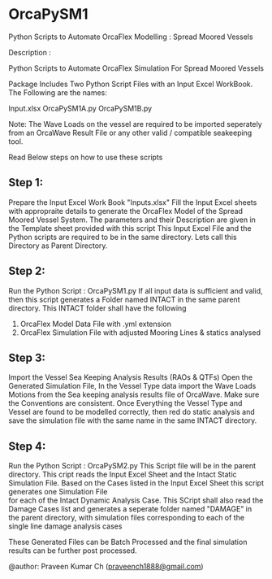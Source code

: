 # OrcaPySM1

Python Scripts to Automate OrcaFlex Modelling : Spread Moored Vessels

Description : 
    
  Python Scripts to Automate OrcaFlex Simulation
  For Spread Moored Vessels
  
  Package Includes Two Python Script Files with an Input Excel WorkBook. The 
  Following are the names:

  Input.xlsx
  OrcaPySM1A.py
  OrcaPySM1B.py
  
  Note: The Wave Loads on the vessel are required to be imported seperately 
  from an OrcaWave Result File or any other valid / compatible seakeeping 
  tool.
  
  Read Below steps on how to use these scripts 
  
  Step 1: 
  -------
  Prepare the Input Excel Work Book "Inputs.xlsx"
  Fill the Input Excel sheets with appropraite details to generate the 
  OrcaFlex Model of the Spread Moored Vessel System. The parameters and their
  Description are given in the Template sheet provided with this script
  This Input Excel File and the Python scripts are required to be in the 
  same directory. Lets call this Directory as Parent Directory.
  
  Step 2:
  -------
  Run the Python Script : OrcaPySM1.py
  If all input data is sufficient and valid, then this script generates 
  a Folder named INTACT in the same parent directory.
  This INTACT folder shall have the following  
  1. OrcaFlex Model Data File with .yml extension
  2. OrcaFlex Simulation File with adjusted Mooring Lines & statics analysed
      
  Step 3:
  -------
  Import the Vessel Sea Keeping Analysis Results (RAOs & QTFs)
  Open the Generated Simulation File, In the Vessel Type data import the
  Wave Loads  Motions from the Sea keeping analysis results file of 
  OrcaWave. Make sure the Conventions are consistent. Once Everything the 
  Vessel Type and Vessel are found to be modelled correctly, then red do 
  static analysis and save the simulation file with the same name in the same
  INTACT directory.
  
  Step 4: 
  -------
  Run the Python Script : OrcaPySM2.py
  This Script file will be in the parent directory. This cript reads the 
  Input Excel Sheet and the Intact Static Simulation File. Based on the Cases
  listed in the Input Excel Sheet this script generates one Simulation File  
  for each of the Intact Dynamic Analysis Case. This SCript shall also 
  read the Damage Cases list and generates a seperate folder named 
  "DAMAGE" in the parent directory, with simulation files corresponding to
  each of the single line damage analysis cases
  
  These Generated Files can be Batch Processed and the final simulation 
  results can be further post processed.
    
@author: Praveen Kumar Ch (praveench1888@gmail.com)
